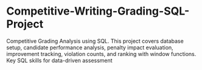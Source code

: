 # Competitive-Writing-Grading-SQL-Project
Competitive Grading Analysis using SQL. This project covers database setup, candidate performance analysis, penalty impact evaluation, improvement tracking, violation counts, and ranking with window functions. Key SQL skills for data-driven assessment
